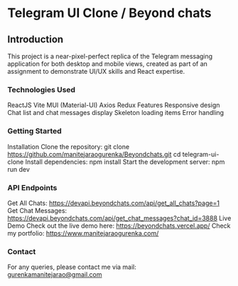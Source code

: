 # Telegram UI Clone / Beyond chats

## Introduction

This project is a near-pixel-perfect replica of the Telegram messaging application for both desktop and mobile views, created as part of an assignment to demonstrate UI/UX skills and React expertise.

### Technologies Used

ReactJS
Vite
MUI (Material-UI)
Axios
Redux
Features
Responsive design
Chat list and chat messages display
Skeleton loading items
Error handling

### Getting Started

Installation
Clone the repository:
git clone https://github.com/manitejaraogurenka/Beyondchats.git
cd telegram-ui-clone
Install dependencies:
npm install
Start the development server: npm run dev

### API Endpoints

Get All Chats: https://devapi.beyondchats.com/api/get_all_chats?page=1
Get Chat Messages: https://devapi.beyondchats.com/api/get_chat_messages?chat_id=3888
Live Demo
Check out the live demo here: https://beyondchats.vercel.app/
Check my portfolio: https://www.manitejaraogurenka.com/

### Contact

For any queries, please contact me via mail: gurenkamanitejarao@gmail.com
